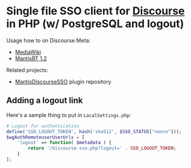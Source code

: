 # Single file SSO client for [Discourse](https://github.com/discourse/discourse) in PHP (w/ PostgreSQL and logout)

Usage how to on Discourse Meta:

* [MediaWiki](https://meta.discourse.org/t/using-discourse-sso-with-mediawiki/69218)
* [MantisBT 1.2](https://meta.discourse.org/t/using-discourse-sso-with-mantis-bug-tracker/69236)

Related projects:

* [MantisDiscourseSSO](https://github.com/ArseniyShestakov/MantisDiscourseSSO) plugin repository


## Adding a logout link
Here's a sample thing to put in `LocalSettings.php`:

```php
# Logout for authentication
define('SSO_LOGOUT_TOKEN', hash('sha512', $SSO_STATUS["nonce"]));
$wgAuthRemoteuserUserUrls = [
    'logout' => function( $metadata ) {
        return '/discourse-sso.php?logout=' . SSO_LOGOUT_TOKEN;
    }
];
```
